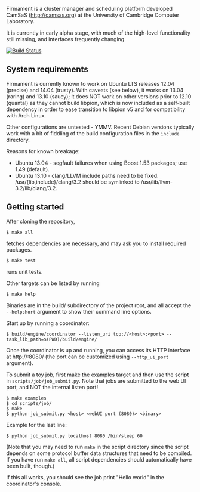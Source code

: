 Firmament is a cluster manager and scheduling platform developed CamSaS
(http://camsas.org) at the University of Cambridge Computer Laboratory.

It is currently in early alpha stage, with much of the high-level functionality
still missing, and interfaces frequently changing.

[![Build Status](https://travis-ci.org/ms705/firmament.svg)](https://travis-ci.org/ms705/firmament)

## System requirements

Firmament is currently known to work on Ubuntu LTS releases 12.04 (precise) and
14.04 (trusty). With caveats (see below), it works on 13.04 (raring) and 13.10
(saucy); it does NOT work on other versions prior to 12.10 (quantal) as they
cannot build libpion, which is now included as a self-built dependency in order
to ease transition to libpion v5 and for compatibility with Arch Linux.

Other configurations are untested - YMMV. Recent Debian versions typically work
with a bit of fiddling of the build configuration files in the `include`
directory.

Reasons for known breakage:
 * Ubuntu 13.04 - segfault failures when using Boost 1.53 packages; use 1.49
                  (default).
 * Ubuntu 13.10 - clang/LLVM include paths need to be fixed.
                  /usr/{lib,include}/clang/3.2 should be symlinked to
                  /usr/lib/llvm-3.2/lib/clang/3.2.

## Getting started

After cloning the repository,

```
$ make all
```

fetches dependencies are necessary, and may ask you to install required
packages.

```
$ make test
```

runs unit tests.

Other targets can be listed by running

```
$ make help
```

Binaries are in the build/ subdirectory of the project root, and all accept the
`--helpshort` argument to show their command line options.

Start up by running a coordinator:

```
$ build/engine/coordinator --listen_uri tcp://<host>:<port> --task_lib_path=$(PWD)/build/engine/
```

Once the coordinator is up and running, you can access its HTTP interface at
http://<host>:8080/ (the port can be customized using `--http_ui_port`
argument).

To submit a toy job, first make the examples target and then use the script in
`scripts/job/job_submit.py`. Note that jobs are submitted to the web UI port,
and NOT the internal listen port!

```
$ make examples
$ cd scripts/job/
$ make
$ python job_submit.py <host> <webUI port (8080)> <binary>
```

Example for the last line:

```
$ python job_submit.py localhost 8080 /bin/sleep 60
```

(Note that you may need to run `make` in the script directory since the script
depends on some protocol buffer data structures that need to be compiled. If
you have run `make all`, all script dependencies should automatically have been
built, though.)

If this all works, you should see the job print "Hello world" in the
coordinator's console.
